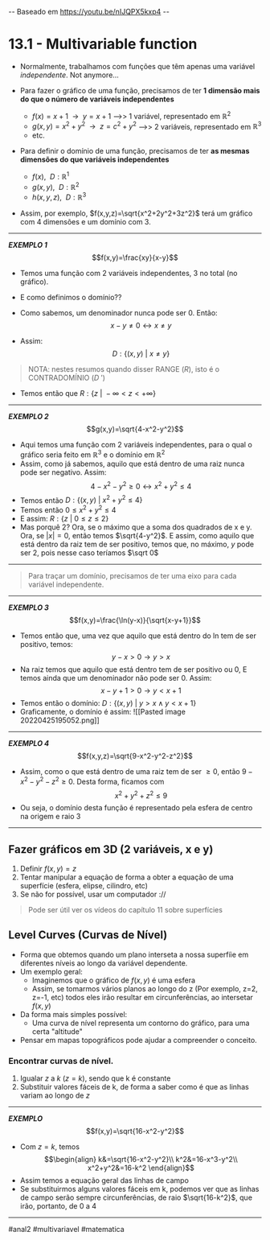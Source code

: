 -- Baseado em https://youtu.be/nIJQPX5kxp4 --

# 13.1 - Multivariable function
- Normalmente, trabalhamos com funções que têm apenas uma variável *independente*. Not anymore...

- Para fazer o gráfico de uma função, precisamos de ter **1 dimensão mais do que o número de variáveis independentes** 
    - $f(x)=x+1~~\longrightarrow~~y=x+1$ -->> 1 variável, representado em $\mathbb R^2$
    - $g(x,y)=x^2+y^2~~\longrightarrow~~z=c^2+y^2$ -->> 2 variáveis, representado em $\mathbb R^3$
    - etc.

- Para definir o domínio de uma função, precisamos de ter **as mesmas dimensões do que variáveis independentes**
    - $f(x),~~D: \mathbb R^1$
    - $g(x,y),~~D: \mathbb R^2$
    - $h(x,y,z),~~D: \mathbb R^3$

- Assim, por exemplo, $f(x,y,z)=\sqrt{x^2+2y^2+3z^2}$ terá um gráfico com 4 dimensões e um domínio com 3.

---
***EXEMPLO 1***
$$f(x,y)=\frac{xy}{x-y}$$
- Temos uma função com 2 variáveis independentes, 3 no total (no gráfico).
- E como definimos o domínio??

- Como sabemos, um denominador nunca pode ser 0. Então:
$$x-y\neq0\leftrightarrow x\neq y$$
- Assim:
$$D:\{(x,y)~\vert~ x\neq y\}$$

> NOTA: nestes resumos quando disser RANGE ($R$), isto é o CONTRADOMÍNIO ($D~'$)

- Temos então que $R:\{z~\vert~-\infty<z<+\infty\}$

---
***EXEMPLO 2***
$$g(x,y)=\sqrt{4-x^2-y^2}$$
- Aqui temos uma função com 2 variáveis independentes, para o qual o gráfico seria feito em $\mathbb R^3$ e o domínio em $\mathbb R^2$
- Assim, como já sabemos, aquilo que está dentro de uma raiz nunca pode ser negativo. Assim:
$$4-x^2-y^2\geq0\leftrightarrow x^2+y^2\leq 4$$
- Temos então $D:\{(x,y)~\vert~x^2+y^2\leq4\}$
- Temos então $0\leq x^2+y^2\leq 4$
- E assim: $R:\{z~\vert~0\leq z\leq2\}$
- Mas porquê 2? Ora, se o máximo que a soma dos quadrados de x e y. Ora, se $|x|=0$, então temos $\sqrt{4-y^2}$. E assim, como aquilo que está dentro da raiz tem de ser positivo, temos que, no máximo, $y$ pode ser 2, pois nesse caso teríamos $\sqrt 0$
---
> Para traçar um domínio, precisamos de ter uma eixo para cada variável independente.
---

***EXEMPLO 3***
$$f(x,y)=\frac{\ln(y-x)}{\sqrt{x-y+1}}$$
- Temos então que, uma vez que aquilo que está dentro do ln tem de ser positivo, temos: $$y-x>0\longrightarrow y>x$$
- Na raiz temos que aquilo que está dentro tem de ser positivo ou 0, E temos ainda que um denominador não pode ser 0. Assim:
$$x-y+1>0\longrightarrow y<x+1$$
- Temos então o domínio: $D:\{(x,y)~\vert~y>x\wedge y<x+1\}$
- Graficamente, o domínio é assim:
![[Pasted image 20220425195052.png]]
---
***EXEMPLO 4***
$$f(x,y,z)=\sqrt{9-x^2-y^2-z^2}$$
- Assim, como o que está dentro de uma raiz tem de ser $\geq0$, então $9-x^2-y^2-z^2\ge0$. Desta forma, ficamos com $$x^2+y^2+z^2\le9$$
- Ou seja, o domínio desta função é representado pela esfera de centro na origem e raio 3

---
## Fazer gráficos em 3D (2 variáveis, x e y)
1. Definir $f(x,y)=z$
2. Tentar manipular a equação de forma a obter a equação de uma superfície (esfera, elipse, cilindro, etc)
3. Se não for possível, usar um computador ://
> Pode ser útil ver os vídeos do capítulo 11 sobre superfícies

## Level Curves (Curvas de Nível)
- Forma que obtemos quando um plano interseta a nossa superfíie em diferentes níveis ao longo da variável dependente.
- Um exemplo geral:
    - Imaginemos que o gráfico de $f(x,y)$ é uma esfera
    - Assim, se tomarmos vários planos ao longo do z (Por exemplo, z=2, z=-1, etc) todos eles irão resultar em circunferências, ao intersetar $f(x,y)$
- Da forma mais simples possível:
    - Uma curva de nível representa um contorno do gráfico, para uma certa "altitude"
- Pensar em mapas topográficos pode ajudar a compreender o conceito.

### Encontrar curvas de nível.
1. Igualar $z$ a $k$ ($z=k$), sendo que k é constante
2. Substituir valores fáceis de k, de forma a saber como é que as linhas variam ao longo de $z$
---
***EXEMPLO***
$$f(x,y)=\sqrt{16-x^2-y^2}$$
- Com $z=k$, temos
$$\begin{align}
k&=\sqrt{16-x^2-y^2}\\
k^2&=16-x^3-y^2\\
x^2+y^2&=16-k^2
\end{align}$$
- Assim temos a equação geral das linhas de campo 
- Se substituirmos alguns valores fáceis em k, podemos ver que as linhas de campo serão sempre circunferências, de raio $\sqrt{16-k^2}$, que irão, portanto, de 0 a 4
---

#anal2 #multivariavel #matematica 